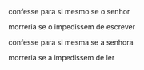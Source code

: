 confesse para si mesmo se o senhor

morreria se o impedissem de escrever

confesse para si mesma se a senhora

morreria se a impedissem de ler
